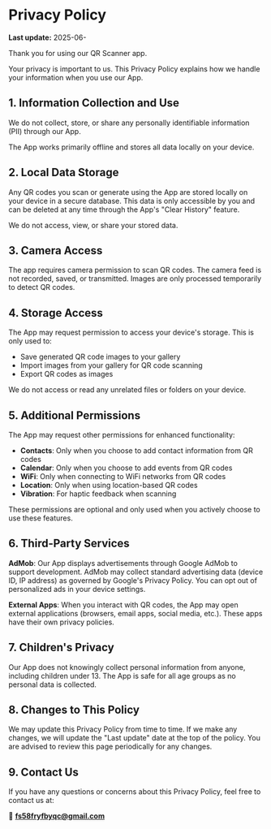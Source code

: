 # Privacy Policy

**Last update:** 2025-06-

Thank you for using our QR Scanner app.

Your privacy is important to us. This Privacy Policy explains how we handle your information when you use our App.

## 1. Information Collection and Use

We do not collect, store, or share any personally identifiable information (PII) through our App.

The App works primarily offline and stores all data locally on your device.

## 2. Local Data Storage

Any QR codes you scan or generate using the App are stored locally on your device in a secure database. This data is only accessible by you and can be deleted at any time through the App's "Clear History" feature.

We do not access, view, or share your stored data.

## 3. Camera Access

The app requires camera permission to scan QR codes. The camera feed is not recorded, saved, or transmitted. Images are only processed temporarily to detect QR codes.

## 4. Storage Access

The App may request permission to access your device's storage. This is only used to:
- Save generated QR code images to your gallery
- Import images from your gallery for QR code scanning
- Export QR codes as images

We do not access or read any unrelated files or folders on your device.

## 5. Additional Permissions

The App may request other permissions for enhanced functionality:
- **Contacts**: Only when you choose to add contact information from QR codes
- **Calendar**: Only when you choose to add events from QR codes  
- **WiFi**: Only when connecting to WiFi networks from QR codes
- **Location**: Only when using location-based QR codes
- **Vibration**: For haptic feedback when scanning

These permissions are optional and only used when you actively choose to use these features.

## 6. Third-Party Services

**AdMob**: Our App displays advertisements through Google AdMob to support development. AdMob may collect standard advertising data (device ID, IP address) as governed by Google's Privacy Policy. You can opt out of personalized ads in your device settings.

**External Apps**: When you interact with QR codes, the App may open external applications (browsers, email apps, social media, etc.). These apps have their own privacy policies.

## 7. Children's Privacy

Our App does not knowingly collect personal information from anyone, including children under 13. The App is safe for all age groups as no personal data is collected.

## 8. Changes to This Policy

We may update this Privacy Policy from time to time. If we make any changes, we will update the "Last update" date at the top of the policy. You are advised to review this page periodically for any changes.

## 9. Contact Us

If you have any questions or concerns about this Privacy Policy, feel free to contact us at:

📧 **fs58fryfbyqc@gmail.com** 